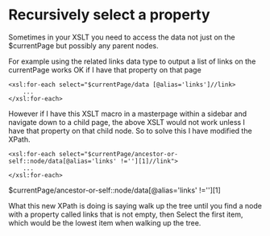 # Recursively select a property

Sometimes in your XSLT you need to access the data not just on the $currentPage but possibly any parent nodes.

For example using the related links data type to output a list of links on the currentPage works OK if I have that property on that page

	<xsl:for-each select="$currentPage/data [@alias='links']//link>
		...
	</xsl:for-each>
	
However if I have this XSLT macro in a masterpage within a sidebar and navigate down to a child page, the above XSLT would not work unless I have that property on that child node. So to solve this I have modified the XPath.

	<xsl:for-each select="$currentPage/ancestor-or-self::node/data[@alias='links' !=''][1]//link">
		...
	</xsl:for-each>
	
$currentPage/ancestor-or-self::node/data[@alias='links' !=''][1]

What this new XPath is doing is saying walk up the tree until you find a node with a property called links that is not empty, then Select the first item, which would be the lowest item when walking up the tree.